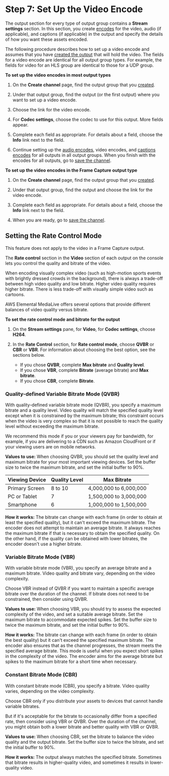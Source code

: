 # Step 7: Set Up the Video Encode<a name="creating-a-channel-step6"></a>

The output section for every type of output group contains a **Stream settings** section\. In this section, you create [encodes](channels.md#encode) for the video, audio \(if applicable\), and captions \(if applicable\) in the output and specify the details of how you want these assets encoded\. 

The following procedure describes how to set up a video encode and assumes that you have [created the output](creating-a-channel-step5.md) that will hold the video\. The fields for a video encode are identical for all output group types\. For example, the fields for video for an HLS group are identical to those for a UDP group\. 

**To set up the video encodes in most output types**

1. On the **Create channel** page, find the output group that you [created](creating-a-channel-step4.md)\. 

1. Under that output group, find the output \(or the first output\) where you want to set up a video encode\.

1. Choose the link for the video encode\. 

1. For **Codec settings**, choose the codec to use for this output\. More fields appear\. 

1. Complete each field as appropriate\. For details about a field, choose the **Info** link next to the field\. 

1. Continue setting up the [audio encodes](creating-a-channel-step7.md), video encodes, and [captions encodes](creating-a-channel-step8.md) for all outputs in all output groups\. When you finish with the encodes for all outputs, go to [save the channel](creating-a-channel-step9.md)\.

**To set up the video encodes in the Frame Capture output type**

1. On the **Create channel** page, find the output group that you [created](creating-a-channel-step4.md)\. 

1. Under that output group, find the output and choose the link for the video encode\.

1. Complete each field as appropriate\. For details about a field, choose the **Info** link next to the field\.

1. When you are ready, go to [save the channel](creating-a-channel-step9.md)\.

## Setting the Rate Control Mode<a name="video-encode-ratecontrol"></a>

This feature does not apply to the video in a Frame Capture output\.

The **Rate control** section in the **Video** section of each output on the console lets you control the quality and bitrate of the video\. 

When encoding visually complex video \(such as high\-motion sports events with brightly dressed crowds in the background\), there is always a trade\-off between high video quality and low bitrate\. Higher video quality requires higher bitrate\. There is less trade\-off with visually simple video such as cartoons\. 

AWS Elemental MediaLive offers several options that provide different balances of video quality versus bitrate\.

**To set the rate control mode and bitrate for the output**

1. On the **Stream settings** pane, for **Video**, for **Codec settings**, choose **H264**\.

1. In the **Rate Control** section, for **Rate control mode**, choose **QVBR** or **CBR** or **VBR**\. For information about choosing the best option, see the sections below\.
   + If you chose **QVBR**, complete **Max bitrate** and **Quality level**\. 
   + If you chose **VBR**, complete **Bitrate** \(average bitrate\) and **Max bitrate**\.
   + If you chose **CBR**, complete **Bitrate**\.

### Quality\-defined Variable Bitrate Mode \(QVBR\)<a name="video-encode-ratecontrol-qvbr"></a>

With quality\-defined variable bitrate mode \(QVBR\), you specify a maximum bitrate and a quality level\. Video quality will match the specified quality level except when it is constrained by the maximum bitrate; this constraint occurs when the video is very complex so that it is not possible to reach the quality level without exceeding the maximum bitrate\. 

We recommend this mode if you or your viewers pay for bandwidth, for example, if you are delivering to a CDN such as Amazon CloudFront or if your viewing users are on mobile networks\.

**Values to use:** When choosing QVBR, you should set the quality level and maximum bitrate for your most important viewing devices\. Set the buffer size to twice the maximum bitrate, and set the initial buffer to 90%\.


| Viewing Device | Quality Level | Max Bitrate | 
| --- | --- | --- | 
| Primary Screen  | 8 to 10 | 4,000,000 to 6,000,000 | 
| PC or Tablet | 7 | 1,500,000 to 3,000,000 | 
| Smartphone | 6 | 1,000,000 to 1,500,000 | 

**How it works:** The bitrate can change with each frame \(in order to obtain at least the specified quality\), but it can't exceed the maximum bitrate\. The encoder does not attempt to maintain an average bitrate\. It always reaches the maximum bitrate if that is necessary to obtain the specified quality\. On the other hand, if the quality can be obtained with lower bitrates, the encoder doesn't use a higher bitrate\.

### Variable Bitrate Mode \(VBR\)<a name="video-encode-ratecontrol-vbr"></a>

With variable bitrate mode \(VBR\), you specify an average bitrate and a maximum bitrate\. Video quality and bitrate vary, depending on the video complexity\.

Choose VBR instead of QVBR if you want to maintain a specific average bitrate over the duration of the channel\. If bitrate does not need to be constrained, then consider using QVBR\.

**Values to use:** When choosing VBR, you should try to assess the expected complexity of the video, and set a suitable average bitrate\. Set the maximum bitrate to accommodate expected spikes\. Set the buffer size to twice the maximum bitrate, and set the initial buffer to 90%\.

**How it works:** The bitrate can change with each frame \(in order to obtain the best quality\) but it can't exceed the specified maximum bitrate\. The encoder also ensures that as the channel progresses, the stream meets the specified average bitrate\. This mode is useful when you expect short spikes in the complexity of the video\. The encoder aims for the average bitrate but spikes to the maximum bitrate for a short time when necessary\. 

### Constant Bitrate Mode \(CBR\)<a name="video-encode-ratecontrol-cbr"></a>

With constant bitrate mode \(CBR\), you specify a bitrate\. Video quality varies, depending on the video complexity\.

Choose CBR only if you distribute your assets to devices that cannot handle variable bitrates\. 

But if it's acceptable for the bitrate to occasionally differ from a specified rate, then consider using VBR or QVBR\. Over the duration of the channel, you might obtain both a lower bitrate and better quality with VBR or QVBR\.

**Values to use:** When choosing CBR, set the bitrate to balance the video quality and the output bitrate\. Set the buffer size to twice the bitrate, and set the initial buffer to 90%\.

**How it works:** The output always matches the specified bitrate\. Sometimes that bitrate results in higher\-quality video, and sometimes it results in lower\-quality video\.
